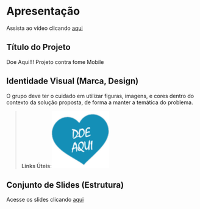 # Apresentação
Assista ao vídeo clicando [aqui](https://www.canva.com/design/DAFmpbEckI0/4Fvp9dAqRaanWQAI53NSgA/watch?utm_content=DAFmpbEckI0&utm_campaign=share_your_design&utm_medium=link&utm_source=shareyourdesignpanel)


## Título do Projeto

Doe Aqui!!! Projeto contra fome Mobile

## Identidade Visual (Marca, Design)

O grupo deve ter o cuidado em utilizar figuras, imagens, e cores dentro do contexto da solução proposta, de forma a manter a temática do problema.

> **Links Úteis**:<img src="img/Doeaqui.png" width=150 height=150>


## Conjunto de Slides (Estrutura)

Acesse os slides clicando [aqui](https://www.canva.com/design/DAFmsNFQGC8/1JPp6kbCC1A5juLCRhM0Iw/edit?utm_content=DAFmsNFQGC8&utm_campaign=designshare&utm_medium=link2&utm_source=sharebutton)
